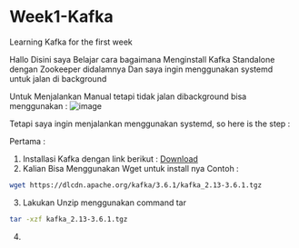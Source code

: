 # Week1-Kafka
Learning Kafka for the first week


Hallo Disini saya Belajar cara bagaimana Menginstall Kafka Standalone dengan Zookeeper didalamnya
Dan saya ingin menggunakan systemd untuk jalan di background

Untuk Menjalankan Manual tetapi tidak jalan dibackground bisa menggunakan  :
![image](https://github.com/rizkialfi/Week1-Kafka/assets/25836490/5418a6cb-727b-4bcf-a81f-372a18de62bf)


Tetapi saya ingin menjalankan menggunakan systemd, so here is the step :

Pertama : 

1. Installasi Kafka dengan link berikut :
[Download](https://dlcdn.apache.org/kafka/3.6.1/kafka_2.13-3.6.1.tgz)
2. Kalian Bisa Menggunakan Wget untuk install nya
Contoh :
```bash
wget https://dlcdn.apache.org/kafka/3.6.1/kafka_2.13-3.6.1.tgz
```
3. Lakukan Unzip menggunakan command tar
```bash
tar -xzf kafka_2.13-3.6.1.tgz
```

4. 



